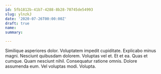 ```yaml
---
id: 5fb1812b-41b7-4288-8b28-70745de54993
slug: ylnzkJ
date: '2020-07-26T00:00:00Z'
draft: true
name: 
summary: 

---
```


Similique asperiores dolor. Voluptatem impedit cupiditate. Explicabo minus magni. Nesciunt quibusdam dolorem. Voluptas vel et. Et et ea. Quas et cumque. Quam nesciunt nihil. Consequatur ratione omnis. Dolore assumenda eum. Vel voluptas modi. Volupta.
